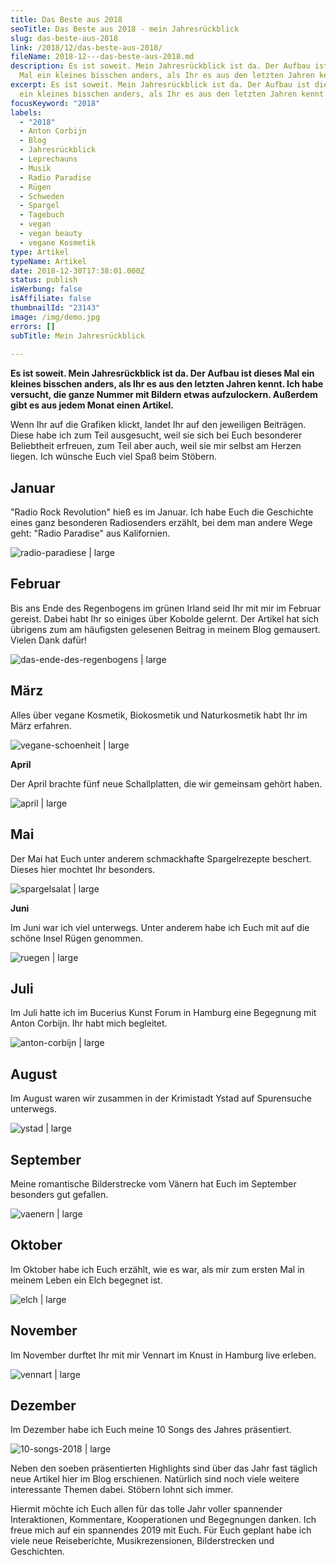 ```yaml
---
title: Das Beste aus 2018
seoTitle: Das Beste aus 2018 - mein Jahresrückblick
slug: das-beste-aus-2018
link: /2018/12/das-beste-aus-2018/
fileName: 2018-12---das-beste-aus-2018.md
description: Es ist soweit. Mein Jahresrückblick ist da. Der Aufbau ist dieses
  Mal ein kleines bisschen anders, als Ihr es aus den letzten Jahren kennt.
excerpt: Es ist soweit. Mein Jahresrückblick ist da. Der Aufbau ist dieses Mal
  ein kleines bisschen anders, als Ihr es aus den letzten Jahren kennt.
focusKeyword: "2018"
labels:
  - "2018"
  - Anton Corbijn
  - Blog
  - Jahresrückblick
  - Leprechauns
  - Musik
  - Radio Paradise
  - Rügen
  - Schweden
  - Spargel
  - Tagebuch
  - vegan
  - vegan beauty
  - vegane Kosmetik
type: Artikel
typeName: Artikel
date: 2018-12-30T17:38:01.000Z
status: publish
isWerbung: false
isAffiliate: false
thumbnailId: "23143"
image: /img/demo.jpg
errors: []
subTitle: Mein Jahresrückblick
  
---
```


**Es ist soweit. Mein Jahresrückblick ist da. Der Aufbau ist dieses Mal ein
kleines bisschen anders, als Ihr es aus den letzten Jahren kennt. Ich habe
versucht, die ganze Nummer mit Bildern etwas aufzulockern. Außerdem gibt es aus
jedem Monat einen Artikel.**

Wenn Ihr auf die Grafiken klickt, landet Ihr auf den jeweiligen Beiträgen. Diese
habe ich zum Teil ausgesucht, weil sie sich bei Euch besonderer Beliebtheit
erfreuen, zum Teil aber auch, weil sie mir selbst am Herzen liegen. Ich wünsche
Euch viel Spaß beim Stöbern.

## Januar

"Radio Rock Revolution" hieß es im Januar. Ich habe Euch die Geschichte eines
ganz besonderen Radiosenders erzählt, bei dem man andere Wege geht: "Radio
Paradise" aus Kalifornien.

![radio-paradiese | large](http://cardamonchai.com/wp-content/uploads/2018/12/Radio-Paradise-2-520x436.png)

[](/2018/01/radio-paradise/)

## Februar

Bis ans Ende des Regenbogens im grünen Irland seid Ihr mit mir im Februar
gereist. Dabei habt Ihr so einiges über Kobolde gelernt. Der Artikel hat sich
übrigens zum am häufigsten gelesenen Beitrag in meinem Blog gemausert. Vielen
Dank dafür!

![das-ende-des-regenbogens | large](http://cardamonchai.com/wp-content/uploads/2018/12/Vigilatte-Cafe-520x436.png)

[](/2018/02/das-ende-des-regenbogens/)

## März

Alles über vegane Kosmetik, Biokosmetik und Naturkosmetik habt Ihr im März
erfahren.

![vegane-schoenheit | large](http://cardamonchai.com/wp-content/uploads/2018/12/Vegane-Kosmetik-Biokosmetik-Naturkosmetik-520x436.png)

[](/2018/03/vegane-kosmetik-und-naturkosmetik/)

**April**

Der April brachte fünf neue Schallplatten, die wir gemeinsam gehört haben.

![april | large](http://cardamonchai.com/wp-content/uploads/2018/12/Musikalische-Perlen-520x436.png)

[](/2018/04/5-alben-im-april/)

## Mai

Der Mai hat Euch unter anderem schmackhafte Spargelrezepte beschert. Dieses hier
mochtet Ihr besonders.

![spargelsalat | large](http://cardamonchai.com/wp-content/uploads/2018/12/Spargelsalat-1-520x436.png)

[](/2018/06/spargelsalat-mit-erdbeeren/)

**Juni**

Im Juni war ich viel unterwegs. Unter anderem habe ich Euch mit auf die schöne
Insel Rügen genommen.

![ruegen | large](http://cardamonchai.com/wp-content/uploads/2018/12/Wanderung-zum-Königsstuhl-520x436.png)

[](/2018/06/wanderung-zum-koenigsstuhl/)

## Juli

Im Juli hatte ich im Bucerius Kunst Forum in Hamburg eine Begegnung mit Anton
Corbijn. Ihr habt mich begleitet.

![anton-corbijn | large](http://cardamonchai.com/wp-content/uploads/2018/12/STEPHANIE-ADAMS-520x436.png)

[](/2018/07/anton-corbijn-im-bucerius-kunst-forum-in-hamburg/)

## August

Im August waren wir zusammen in der Krimistadt Ystad auf Spurensuche unterwegs.

![ystad | large](http://cardamonchai.com/wp-content/uploads/2018/12/Schweden-2018-520x436.png)

[](/2018/08/auf-spurensuche-in-ystad/)

## September

Meine romantische Bilderstrecke vom Vänern hat Euch im September besonders gut
gefallen.

![vaenern | large](http://cardamonchai.com/wp-content/uploads/2018/12/Der-Vänern-am-Abend-1-520x436.png)

[](/2018/09/der-vaenern-am-abend/)

## Oktober

Im Oktober habe ich Euch erzählt, wie es war, als mir zum ersten Mal in meinem
Leben ein Elch begegnet ist.

![elch | large](http://cardamonchai.com/wp-content/uploads/2018/12/Ich-Glaub-mich-knutscht-ein-Elch-2-520x436.png)

[](/2018/10/ich-glaub-mich-knutscht-ein-elch/)

## November

Im November durftet Ihr mit mir Vennart im Knust in Hamburg live erleben.

![vennart | large](http://cardamonchai.com/wp-content/uploads/2018/12/Vennart-520x436.png)

[](/2018/11/vennart-knust-hamburg/)

## Dezember

Im Dezember habe ich Euch meine 10 Songs des Jahres präsentiert.

![10-songs-2018 | large](http://cardamonchai.com/wp-content/uploads/2018/12/10-Songs-2018-520x436.png)

[](/2018/12/meine-10-songs-2018/)

Neben den soeben präsentierten Highlights sind über das Jahr fast täglich neue
Artikel hier im Blog erschienen. Natürlich sind noch viele weitere interessante
Themen dabei. Stöbern lohnt sich immer.

Hiermit möchte ich Euch allen für das tolle Jahr voller spannender
Interaktionen, Kommentare, Kooperationen und Begegnungen danken. Ich freue mich
auf ein spannendes 2019 mit Euch. Für Euch geplant habe ich viele neue
Reiseberichte, Musikrezensionen, Bilderstrecken und Geschichten.

  